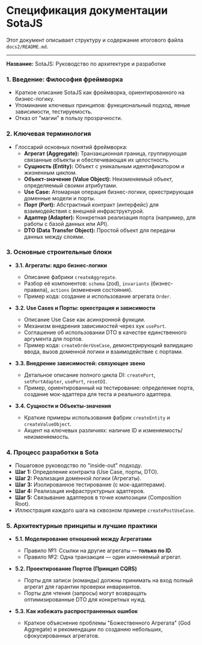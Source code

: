 # Спецификация документации SotaJS

Этот документ описывает структуру и содержание итогового файла `docs2/README.md`.

---

**Название:** SotaJS: Руководство по архитектуре и разработке

### 1. Введение: Философия фреймворка

- Краткое описание SotaJS как фреймворка, ориентированного на бизнес-логику.
- Упоминание ключевых принципов: функциональный подход, явные зависимости, тестируемость.
- Отказ от "магии" в пользу прозрачности.

### 2. Ключевая терминология

- Глоссарий основных понятий фреймворка:
    - **Агрегат (Aggregate):** Транзакционная граница, группирующая связанные объекты и обеспечивающая их целостность.
    - **Сущность (Entity):** Объект с уникальным идентификатором и жизненным циклом.
    - **Объект-значение (Value Object):** Неизменяемый объект, определяемый своими атрибутами.
    - **Use Case:** Атомарная операция бизнес-логики, оркестрирующая доменные модели и порты.
    - **Порт (Port):** Абстрактный контракт (интерфейс) для взаимодействия с внешней инфраструктурой.
    - **Адаптер (Adapter):** Конкретная реализация порта (например, для работы с базой данных или API).
    - **DTO (Data Transfer Object):** Простой объект для передачи данных между слоями.

### 3. Основные строительные блоки

- **3.1. Агрегаты: ядро бизнес-логики**
    - Описание фабрики `createAggregate`.
    - Разбор её компонентов: `schema` (zod), `invariants` (бизнес-правила), `actions` (изменения состояния).
    - Пример кода: создание и использование агрегата `Order`.

- **3.2. Use Cases и Порты: оркестрация и зависимости**
    - Описание Use Case как асинхронной функции.
    - Механизм внедрения зависимостей через хук `usePort`.
    - Соглашение об использовании DTO в качестве единственного аргумента для портов.
    - Пример кода: `createOrderUseCase`, демонстрирующий валидацию ввода, вызов доменной логики и взаимодействие с портами.

- **3.3. Внедрение зависимостей: связующее звено**
    - Детальное описание полного цикла DI: `createPort`, `setPortAdapter`, `usePort`, `resetDI`.
    - Пример, ориентированный на тестирование: определение порта, создание мок-адаптера для теста и реального адаптера.

- **3.4. Сущности и Объекты-значения**
    - Краткие примеры использования фабрик `createEntity` и `createValueObject`.
    - Акцент на ключевых различиях: наличие ID и изменяемость/неизменяемость.

### 4. Процесс разработки в Sota

- Пошаговое руководство по "inside-out" подходу.
- **Шаг 1:** Определение контракта (Use Case, порты, DTO).
- **Шаг 2:** Реализация доменной логики (Агрегаты).
- **Шаг 3:** Изолированное тестирование (с мок-адаптерами).
- **Шаг 4:** Реализация инфраструктурных адаптеров.
- **Шаг 5:** Связывание адаптеров в точке композиции (Composition Root).
- Иллюстрация каждого шага на сквозном примере `createPostUseCase`.

### 5. Архитектурные принципы и лучшие практики

- **5.1. Моделирование отношений между Агрегатами**
    - Правило №1: Ссылки на другие агрегаты — **только по ID**.
    - Правило №2: Одна транзакция — один изменяемый агрегат.

- **5.2. Проектирование Портов (Принцип CQRS)**
    - Порты для записи (команды) должны принимать на вход полный агрегат для гарантии проверки инвариантов.
    - Порты для чтения (запросы) могут возвращать оптимизированные DTO для конкретных нужд.

- **5.3. Как избежать распространенных ошибок**
    - Краткое объяснение проблемы "Божественного Агрегата" (God Aggregate) и рекомендации по созданию небольших, сфокусированных агрегатов.
